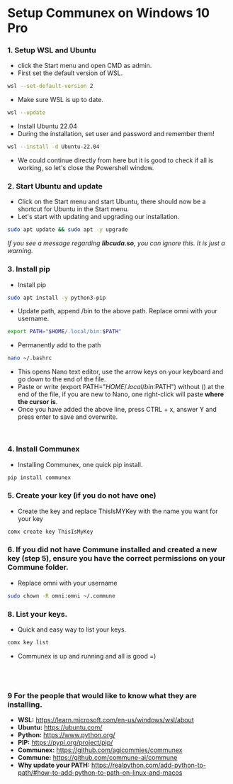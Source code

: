 # Setup Communex on Windows 10 Pro

### 1. Setup WSL and Ubuntu
- click the Start menu and open CMD as admin.
- First set the default version of WSL.
```sh
wsl --set-default-version 2
```
- Make sure WSL is up to date.
```sh
wsl --update
```
- Install Ubuntu 22.04
- During the installation, set user and password and remember them!
```sh
wsl --install -d Ubuntu-22.04 
```
- We could continue directly from here but it is good to check if all is working, so let's close the Powershell window.

### 2. Start Ubuntu and update
- Click on the Start menu and start Ubuntu, there should now be a shortcut for Ubuntu in the Start menu.
- Let's start with updating and upgrading our installation.

```sh
sudo apt update && sudo apt -y upgrade
```
*If you see a message regarding **libcuda.so**, you can ignore this. It is just a warning.*

### 3. Install pip
- Install pip
```sh
sudo apt install -y python3-pip
```

- Update path, append /bin to the above path. Replace omni with your username.
```sh
export PATH="$HOME/.local/bin:$PATH"
```
-  Permanently add to the path
```sh
nano ~/.bashrc 
```
- This opens Nano text editor, use the arrow keys on your keyboard and go down to the end of the file.
- Paste or write (export PATH="$HOME/.local/bin:$PATH") without () at the end of the file, if you are new to Nano, one right-click will paste **where the cursor is**.
- Once you have added the above line, press CTRL + x, answer Y and press enter to save and overwrite.

<br/>

### 4. Install Communex
- Installing Communex, one quick pip install.
```sh
pip install communex
```

### 5. Create your key  (if you do not have one)
- Create the key and replace ThisIsMYKey with the name you want for your key
```sh
comx create key ThisIsMyKey 
```

### 6. If you did not have Commune installed and created a new key (step 5), ensure you have the correct permissions on your Commune folder.
- Replace omni with your username
```sh
sudo chown -R omni:omni ~/.commune
```

### 8. List your keys.
- Quick and easy way to list your keys.
```sh
comx key list
```
- Communex is up and running and all is good =)

<br/><br/>

### 9 For the people that would like to know what they are installing.

- **WSL:** https://learn.microsoft.com/en-us/windows/wsl/about
- **Ubuntu:** https://ubuntu.com/
- **Python:** https://www.python.org/
- **PIP:** https://pypi.org/project/pip/
- **Communex:** https://github.com/agicommies/communex
- **Commune:** https://github.com/commune-ai/commune
- **Why update your PATH:** https://realpython.com/add-python-to-path/#how-to-add-python-to-path-on-linux-and-macos
<br><br>
